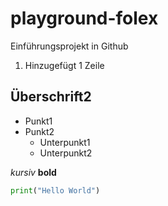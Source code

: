 # playground-folex
Einführungsprojekt in Github
1. Hinzugefügt 1 Zeile

## Überschrift2

- Punkt1
- Punkt2
  - Unterpunkt1
  - Unterpunkt2

*kursiv* **bold** 

```python
print("Hello World")
```
